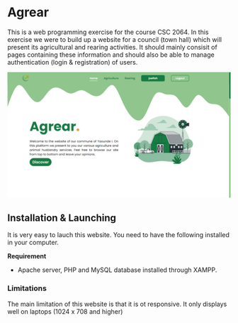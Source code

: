 # <b>Agrear</b>
This is a web programming exercise for the course CSC 2064. In this exercise we were to build up a website for a council (town hall) which will present its agricultural and rearing activities. It should mainly consisit of pages containing these information and should also be able to manage authentication (login & registration) of users.

![agrear website](./img/overview.png)

## <b>Installation & Launching</b>
It is very easy to lauch this website. You need to have the following installed in your computer.

<b>Requirement</b>
- Apache server, PHP and MySQL database installed through XAMPP.

### <b>Limitations</b>
The main limitation of this website is that it is ot responsive. It only displays well on laptops (1024 x 708 and higher)